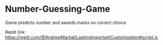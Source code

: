 # Number-Guessing-Game
Game predicts number and awards marks on correct choice

Replit link: https://replit.com/@AndrewMartial/LastingImportantCustomization#script.js
